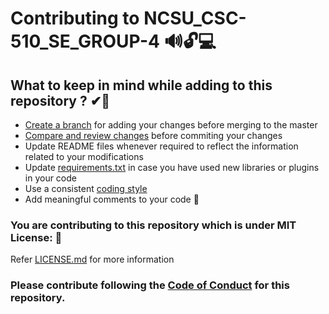 # Contributing to NCSU_CSC-510_SE_GROUP-4 🔊🔓💻

## What to keep in mind while adding to this repository ? ✔🎫

- [Create a branch](https://docs.github.com/en/github/collaborating-with-issues-and-pull-requests/creating-and-deleting-branches-within-your-repository) for adding your changes before merging to the master
- [Compare and review changes](https://docs.github.com/en/github/committing-changes-to-your-project/viewing-and-comparing-commits) before commiting your changes
- Update README files whenever required to reflect the information related to your modifications
- Update [requirements.txt](https://github.com/AlishaShahane/NCSU_CSC-510_SE_GROUP-4/blob/master/requirements.txt) in case you have used new libraries or plugins in your code
- Use a consistent [coding style](https://www.python.org/dev/peps/pep-0008/)
- Add meaningful comments to your code 📜

### You are contributing to this repository which is under MIT License: 🏅
Refer [LICENSE.md](https://github.com/AlishaShahane/NCSU_CSC-510_SE_GROUP-4/blob/master/LICENSE.md) for more information

### Please contribute following the [Code of Conduct](https://github.com/AlishaShahane/NCSU_CSC-510_SE_GROUP-4/blob/master/CODE_OF_CONDUCT.md) for this repository.

